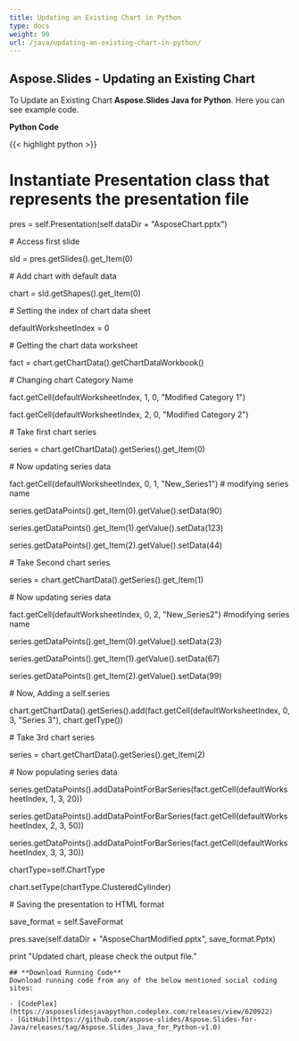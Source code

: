 ```yaml
---
title: Updating an Existing Chart in Python
type: docs
weight: 90
url: /java/updating-an-existing-chart-in-python/
---
```


## **Aspose.Slides - Updating an Existing Chart**
To Update an Existing Chart **Aspose.Slides Java for Python**. Here you can see example code.

**Python Code**

{{< highlight python >}}

 # Instantiate Presentation class that represents the presentation file

pres = self.Presentation(self.dataDir + "AsposeChart.pptx")

\# Access first slide

sld = pres.getSlides().get_Item(0)

\# Add chart with default data

chart = sld.getShapes().get_Item(0)

\# Setting the index of chart data sheet

defaultWorksheetIndex = 0

\# Getting the chart data worksheet

fact = chart.getChartData().getChartDataWorkbook()

\# Changing chart Category Name

fact.getCell(defaultWorksheetIndex, 1, 0, "Modified Category 1")

fact.getCell(defaultWorksheetIndex, 2, 0, "Modified Category 2")


\# Take first chart series

series = chart.getChartData().getSeries().get_Item(0)

\# Now updating series data

fact.getCell(defaultWorksheetIndex, 0, 1, "New_Series1") # modifying series name

series.getDataPoints().get_Item(0).getValue().setData(90)

series.getDataPoints().get_Item(1).getValue().setData(123)

series.getDataPoints().get_Item(2).getValue().setData(44)

\# Take Second chart series

series = chart.getChartData().getSeries().get_Item(1)

\# Now updating series data

fact.getCell(defaultWorksheetIndex, 0, 2, "New_Series2") #modifying series name

series.getDataPoints().get_Item(0).getValue().setData(23)

series.getDataPoints().get_Item(1).getValue().setData(67)

series.getDataPoints().get_Item(2).getValue().setData(99)


\# Now, Adding a self.series

chart.getChartData().getSeries().add(fact.getCell(defaultWorksheetIndex, 0, 3, "Series 3"), chart.getType())

\# Take 3rd chart series

series = chart.getChartData().getSeries().get_Item(2)

\# Now populating series data

series.getDataPoints().addDataPointForBarSeries(fact.getCell(defaultWorksheetIndex, 1, 3, 20))

series.getDataPoints().addDataPointForBarSeries(fact.getCell(defaultWorksheetIndex, 2, 3, 50))

series.getDataPoints().addDataPointForBarSeries(fact.getCell(defaultWorksheetIndex, 3, 3, 30))

chartType=self.ChartType

chart.setType(chartType.ClusteredCylinder)


\# Saving the presentation to HTML format

save_format = self.SaveFormat

pres.save(self.dataDir + "AsposeChartModified.pptx", save_format.Pptx)

print "Updated chart, please check the output file."

```
## **Download Running Code**
Download running code from any of the below mentioned social coding sites:

- [CodePlex](https://asposeslidesjavapython.codeplex.com/releases/view/620922)
- [GitHub](https://github.com/aspose-slides/Aspose.Slides-for-Java/releases/tag/Aspose.Slides_Java_for_Python-v1.0)
